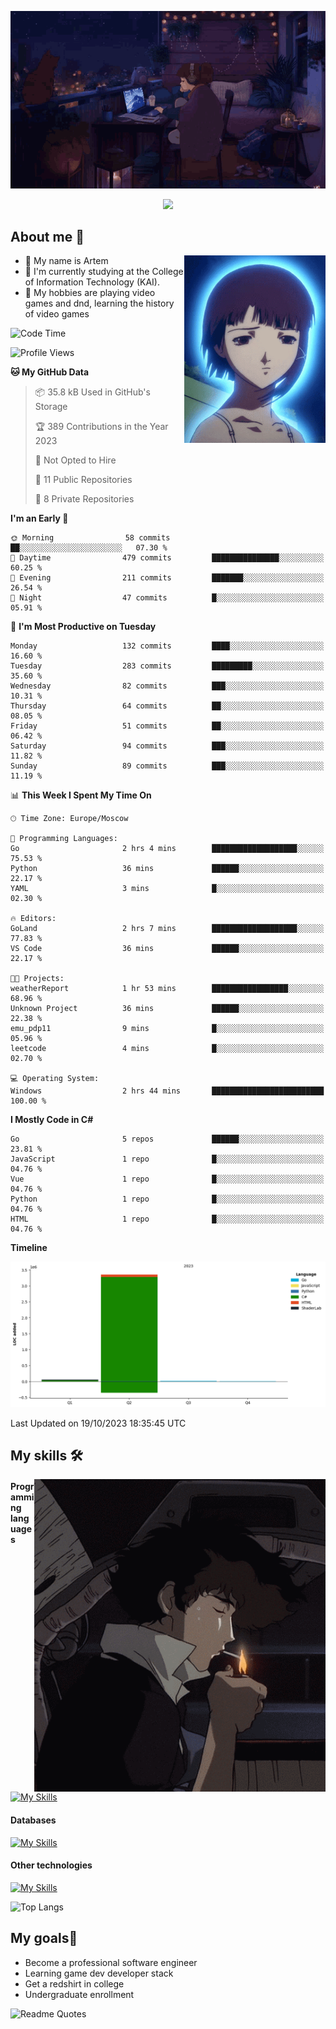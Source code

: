 <div align="center">
  <p>
    <img src="assets/lo-fi.gif">
  </p>
  <p>
    <img src="https://readme-typing-svg.herokuapp.com?color=%2336BCF7&lines=Welcome-to-my-profile&center=true&width=380&height=50&duration=4000&pause=1000">
  </p>
</div>

<div>
  <h2>About me 🚀</h2>
   <div align="center">
    <img src="assets/lain2.gif" align="right" height="300px">
  </div>
  <ul>
    <li>👨 My name is Artem</li>
    <li>🌱 I'm currently studying at the College of Information Technology (KAI).</li>
    <li>👾 My hobbies are playing video games and dnd, learning the history of video games </li>
  </ul>
</div>


<!--START_SECTION:waka-->
![Code Time](http://img.shields.io/badge/Code%20Time-20%20hrs%2038%20mins-blue)

![Profile Views](http://img.shields.io/badge/Profile%20Views-0-blue)

**🐱 My GitHub Data** 

> 📦 35.8 kB Used in GitHub's Storage 
 > 
> 🏆 389 Contributions in the Year 2023
 > 
> 🚫 Not Opted to Hire
 > 
> 📜 11 Public Repositories 
 > 
> 🔑 8 Private Repositories 
 > 
**I'm an Early 🐤** 

```text
🌞 Morning                58 commits          ██░░░░░░░░░░░░░░░░░░░░░░░   07.30 % 
🌆 Daytime                479 commits         ███████████████░░░░░░░░░░   60.25 % 
🌃 Evening                211 commits         ███████░░░░░░░░░░░░░░░░░░   26.54 % 
🌙 Night                  47 commits          █░░░░░░░░░░░░░░░░░░░░░░░░   05.91 % 
```
📅 **I'm Most Productive on Tuesday** 

```text
Monday                   132 commits         ████░░░░░░░░░░░░░░░░░░░░░   16.60 % 
Tuesday                  283 commits         █████████░░░░░░░░░░░░░░░░   35.60 % 
Wednesday                82 commits          ███░░░░░░░░░░░░░░░░░░░░░░   10.31 % 
Thursday                 64 commits          ██░░░░░░░░░░░░░░░░░░░░░░░   08.05 % 
Friday                   51 commits          ██░░░░░░░░░░░░░░░░░░░░░░░   06.42 % 
Saturday                 94 commits          ███░░░░░░░░░░░░░░░░░░░░░░   11.82 % 
Sunday                   89 commits          ███░░░░░░░░░░░░░░░░░░░░░░   11.19 % 
```


📊 **This Week I Spent My Time On** 

```text
🕑︎ Time Zone: Europe/Moscow

💬 Programming Languages: 
Go                       2 hrs 4 mins        ███████████████████░░░░░░   75.53 % 
Python                   36 mins             ██████░░░░░░░░░░░░░░░░░░░   22.17 % 
YAML                     3 mins              █░░░░░░░░░░░░░░░░░░░░░░░░   02.30 % 

🔥 Editors: 
GoLand                   2 hrs 7 mins        ███████████████████░░░░░░   77.83 % 
VS Code                  36 mins             ██████░░░░░░░░░░░░░░░░░░░   22.17 % 

🐱‍💻 Projects: 
weatherReport            1 hr 53 mins        █████████████████░░░░░░░░   68.96 % 
Unknown Project          36 mins             ██████░░░░░░░░░░░░░░░░░░░   22.38 % 
emu_pdp11                9 mins              █░░░░░░░░░░░░░░░░░░░░░░░░   05.96 % 
leetcode                 4 mins              █░░░░░░░░░░░░░░░░░░░░░░░░   02.70 % 

💻 Operating System: 
Windows                  2 hrs 44 mins       █████████████████████████   100.00 % 
```

**I Mostly Code in C#** 

```text
Go                       5 repos             ██████░░░░░░░░░░░░░░░░░░░   23.81 % 
JavaScript               1 repo              █░░░░░░░░░░░░░░░░░░░░░░░░   04.76 % 
Vue                      1 repo              █░░░░░░░░░░░░░░░░░░░░░░░░   04.76 % 
Python                   1 repo              █░░░░░░░░░░░░░░░░░░░░░░░░   04.76 % 
HTML                     1 repo              █░░░░░░░░░░░░░░░░░░░░░░░░   04.76 % 
```



**Timeline**

![Lines of Code chart](https://raw.githubusercontent.com/nifle3/nifle3/main/assets/bar_graph.png)


 Last Updated on 19/10/2023 18:35:45 UTC
<!--END_SECTION:waka-->

## My skills 🛠️

<div align="center">
  <img src="assets/bebop_smoke.gif" align="right" height="500px">
</div>


#### Programming languages
[![My Skills](https://skillicons.dev/icons?i=go,cs,python)](https://skillicons.dev)
#### Databases
[![My Skills](https://skillicons.dev/icons?i=mysql,mongodb,postgres)](https://skillicons.dev)
#### Other technologies
[![My Skills](https://skillicons.dev/icons?i=unity,docker,git,wasm)](https://skillicons.dev)

![Top Langs](https://github-readme-stats.vercel.app/api/top-langs/?username=nifle3&layout=compact&theme=nord)


## My goals🚀
- Become a professional software engineer
- Learning game dev developer stack
- Get a redshirt in college
- Undergraduate enrollment

![Readme Quotes](https://quotes-github-readme.vercel.app/api?type=horizontal&theme=nord) 
